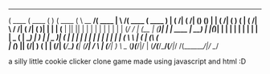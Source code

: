  _______  _______  _______      _______  _       _________ _______  _        _______  _______ 
(  ____ \(  ____ \(       )    (  ____ \( \      \__   __/(  ____ \| \    /\(  ____ \(  ____ )
| (    \/| (    \/| () () |    | (    \/| (         ) (   | (    \/|  \  / /| (    \/| (    )|
| |      | (__    | || || |    | |      | |         | |   | |      |  (_/ / | (__    | (____)|
| | ____ |  __)   | |(_)| |    | |      | |         | |   | |      |   _ (  |  __)   |     __)
| | \_  )| (      | |   | |    | |      | |         | |   | |      |  ( \ \ | (      | (\ (   
| (___) || (____/\| )   ( |    | (____/\| (____/\___) (___| (____/\|  /  \ \| (____/\| ) \ \__
(_______)(_______/|/     \|    (_______/(_______/\_______/(_______/|_/    \/(_______/|/   \__/

a silly little cookie clicker clone game made using javascript and html
:D

